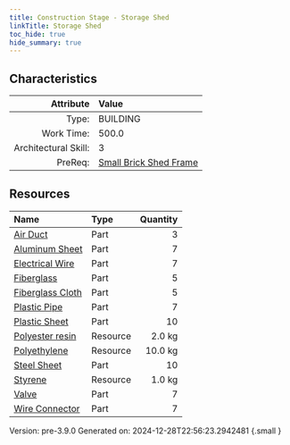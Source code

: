```yaml
---
title: Construction Stage - Storage Shed
linkTitle: Storage Shed
toc_hide: true
hide_summary: true
---
```


## Characteristics

| Attribute      | Value |
|--------:|:------|
|Type:|BUILDING|
|Work Time:|500.0|
|Architectural Skill:|3|
|PreReq:|[Small Brick Shed Frame](/docs/definitions/construction/small-brick-shed-frame)|

## Resources

| Name | Type | Quantity |
|:-----|:-----|-----:|
|[Air Duct](/docs/definitions/part/air-duct)|Part|3|
|[Aluminum Sheet](/docs/definitions/part/aluminum-sheet)|Part|7|
|[Electrical Wire](/docs/definitions/part/electrical-wire)|Part|7|
|[Fiberglass](/docs/definitions/part/fiberglass)|Part|5|
|[Fiberglass Cloth](/docs/definitions/part/fiberglass-cloth)|Part|5|
|[Plastic Pipe](/docs/definitions/part/plastic-pipe)|Part|7|
|[Plastic Sheet](/docs/definitions/part/plastic-sheet)|Part|10|
|[Polyester resin](/docs/definitions/resource/polyester-resin)|Resource|2.0 kg|
|[Polyethylene](/docs/definitions/resource/polyethylene)|Resource|10.0 kg|
|[Steel Sheet](/docs/definitions/part/steel-sheet)|Part|10|
|[Styrene](/docs/definitions/resource/styrene)|Resource|1.0 kg|
|[Valve](/docs/definitions/part/valve)|Part|7|
|[Wire Connector](/docs/definitions/part/wire-connector)|Part|7|



Version: pre-3.9.0 Generated on: 2024-12-28T22:56:23.2942481
{.small }